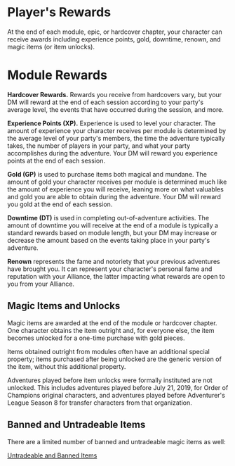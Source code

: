 # Player's Rewards

At the end of each module, epic, or hardcover chapter, your character can receive awards including experience points, gold, downtime, renown, and magic items (or item unlocks).

# Module Rewards

**Hardcover Rewards.** Rewards you receive from hardcovers vary, but your DM will reward at the end of each session according to your party's average level, the events that have occurred during the session, and more.

**Experience Points (XP).** Experience is used to level your character. The amount of experience your character receives per module is determined by the average level of your party's members, the time the adventure typically takes, the number of players in your party, and what your party accomplishes during the adventure. Your DM will reward you experience points at the end of each session.

**Gold (GP)** is used to purchase items both magical and mundane. The amount of gold your character receives per module is determined much like the amount of experience you will receive, leaning more on what valuables and gold you are able to obtain during the adventure. Your DM will reward you gold at the end of each session.

**Downtime (DT)** is used in completing out-of-adventure activities. The amount of downtime you will receive at the end of a module is typically a standard rewards based on module length, but your DM may increase or decrease the amount based on the events taking place in your party's adventure.

**Renown** represents the fame and notoriety that your previous adventures have brought you. It can represent your character's personal fame and reputation with your Alliance, the latter impacting what rewards are open to you from your Alliance.

## Magic Items and Unlocks

Magic items are awarded at the end of the module or hardcover chapter. One character obtains the item outright and, for everyone else, the item becomes unlocked for a one-time purchase with gold pieces.

Items obtained outright from modules often have an additional special property; items purchased after being unlocked are the generic version of the item, without this additional property.

Adventures played before item unlocks were formally instituted are not unlocked. This includes adventures played before July 21, 2019, for Order of Champions original characters, and adventures played before Adventurer's League Season 8 for transfer characters from that organization.

## Banned and Untradeable Items

There are a limited number of banned and untradeable magic items as well:

[Untradeable and Banned Items](Untradeable%20and%20Banned%20Items%20d53fec222d04483b809858c0e6e552cb.md)
